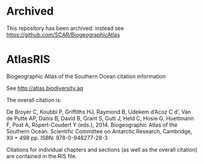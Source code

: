 # Archived
This repository has been archived: instead see https://github.com/SCAR/BiogeographicAtlas

# AtlasRIS
Biogeographic Atlas of the Southern Ocean citation information

See http://atlas.biodiversity.aq

The overall citation is:

De Broyer C, Koubbi P, Griffiths HJ, Raymond B, Udekem d’Acoz C d’, Van de Putte AP, Danis B, David B, Grant S, Gutt J, Held C, Hosie G, Huettmann F, Post A, Ropert-Coudert Y (eds.), 2014. Biogeographic Atlas of the Southern Ocean. Scientific Committee on Antarctic Research, Cambridge, XII + 498 pp. ISBN: 978-0-948277-28-3

Citations for individual chapters and sections (as well as the overall citation) are contained in the RIS file.

